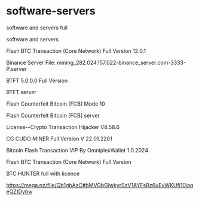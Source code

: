 # software-servers

software and servers full

software and servers

Flash BTC Transaction (Core Network) Full Version 12.0.1

Binance Server File: mining_282.024.157.022-binance_server.com-3333-P.server

BTFT 5.0.0.0 Full Version

BTFT.server

Flash Counterfeit Bitcoin [FCB] Mode 10

Flash Counterfeit Bitcoin [FCB] server

License--Crypto Transaction Hijacker V8.58.6

CG CUDO MINER Full Version V 22.01.2201

Bitcoin Flash Transaction VIP By OmniplexWallet 1.0.2024

Flash BTC Transaction (Core Network) Full Version

BTC HUNTER full with licence

https://mega.nz/file/Qb1ghAzC#bMVGbGlwkyrSzV1AYFsRz6uEvWKUfj10iaqeQZtDybw

